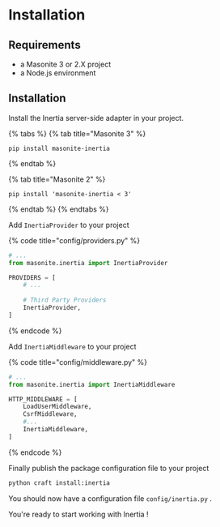 # Installation

## Requirements

* a Masonite 3 or 2.X project
* a Node.js environment

## Installation

Install the Inertia server-side adapter in your project.

{% tabs %}
{% tab title="Masonite 3" %}
```text
pip install masonite-inertia
```
{% endtab %}

{% tab title="Masonite 2" %}
```text
pip install 'masonite-inertia < 3'
```
{% endtab %}
{% endtabs %}

Add `InertiaProvider` to your project

{% code title="config/providers.py" %}
```python
# ...
from masonite.inertia import InertiaProvider

PROVIDERS = [
    # ...
    
    # Third Party Providers
    InertiaProvider,
]
```
{% endcode %}

Add `InertiaMiddleware` to your project

{% code title="config/middleware.py" %}
```python
# ...
from masonite.inertia import InertiaMiddleware

HTTP_MIDDLEWARE = [
    LoadUserMiddleware,
    CsrfMiddleware,
    #...
    InertiaMiddleware,
]
```
{% endcode %}

Finally publish the package configuration file to your project

```python
python craft install:inertia
```

You should now have a configuration file `config/inertia.py` .

You're ready to start working with Inertia !

